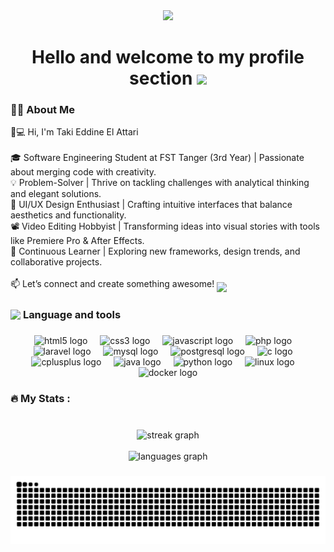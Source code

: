 <div align="center">
<img src="https://user-images.githubusercontent.com/74038190/225813708-98b745f2-7d22-48cf-9150-083f1b00d6c9.gif" width="700">


###


# Hello and welcome to my profile section <img src="https://user-images.githubusercontent.com/74038190/213844263-a8897a51-32f4-4b3b-b5c2-e1528b89f6f3.png" width="40px" />

</div>


###

<h3 align="left">👨‍💻 About Me</h3>

<p align="left">
👨💻 Hi, I'm Taki Eddine El Attari  <br><br>🎓 Software Engineering Student at FST Tanger (3rd Year) | Passionate about merging code with creativity.  <br>💡 Problem-Solver | Thrive on tackling challenges with analytical thinking and elegant solutions.  <br>🎨 UI/UX Design Enthusiast | Crafting intuitive interfaces that balance aesthetics and functionality.  <br>📽️ Video Editing Hobbyist | Transforming ideas into visual stories with tools like Premiere Pro & After Effects.  <br>🚀 Continuous Learner | Exploring new frameworks, design trends, and collaborative projects. <br><br>📫 Let’s connect and create something awesome!  <img src="https://github.com/user-attachments/assets/fddcdbcd-5ea2-4416-9f59-ca7fd9394aca" width="80" align="middle"> </p>


###

<h3 align="left">
  <img src="https://user-images.githubusercontent.com/74038190/212284087-bbe7e430-757e-4901-90bf-4cd2ce3e1852.gif" width="17" style="vertical-align: middle;" />
  <span style="vertical-align: middle;">Language and tools</span>
</h3>

###

<div align="center">
  <img src="https://cdn.jsdelivr.net/gh/devicons/devicon/icons/html5/html5-original.svg" height="43" alt="html5 logo"  />
  <img width="12" />
  <img src="https://cdn.jsdelivr.net/gh/devicons/devicon/icons/css3/css3-original.svg" height="43" alt="css3 logo"  />
  <img width="12" />
  <img src="https://cdn.jsdelivr.net/gh/devicons/devicon/icons/javascript/javascript-original.svg" height="43" alt="javascript logo"  />
  <img width="12" />
  <img src="https://cdn.jsdelivr.net/gh/devicons/devicon/icons/php/php-original.svg" height="43" alt="php logo"  />
  <img width="12" />
  <img src="https://cdn.jsdelivr.net/gh/devicons/devicon/icons/laravel/laravel-original.svg" height="43" alt="laravel logo"  />
  <img width="12" />
  <img src="https://cdn.jsdelivr.net/gh/devicons/devicon/icons/mysql/mysql-original.svg" height="43" alt="mysql logo"  />
  <img width="12" />
  <img src="https://cdn.jsdelivr.net/gh/devicons/devicon/icons/postgresql/postgresql-original.svg" height="43" alt="postgresql logo"  />
  <img width="12" />
  <img src="https://cdn.jsdelivr.net/gh/devicons/devicon/icons/c/c-original.svg" height="43" alt="c logo"  />
  <img width="12" />
  <img src="https://cdn.jsdelivr.net/gh/devicons/devicon/icons/cplusplus/cplusplus-original.svg" height="43" alt="cplusplus logo"  />
  <img width="12" />
  <img src="https://cdn.jsdelivr.net/gh/devicons/devicon/icons/java/java-original.svg" height="43" alt="java logo"  />
  <img width="12" />
  <img src="https://cdn.jsdelivr.net/gh/devicons/devicon/icons/python/python-original.svg" height="43" alt="python logo"  />
  <img width="12" />
  <img src="https://cdn.jsdelivr.net/gh/devicons/devicon/icons/linux/linux-original.svg" height="43" alt="linux logo"  />
  <img width="12" />
  <img src="https://cdn.jsdelivr.net/gh/devicons/devicon/icons/docker/docker-original.svg" height="43" alt="docker logo"  />
</div>

###

<h3 align="left">🔥   My Stats :</h3>

###
<br>
<div align="center">
  <img src="https://streak-stats.demolab.com?user=Taki-eddine-El-Attari&locale=en&mode=daily&theme=dark&hide_border=false&border_radius=5&order=3" height="200" alt="streak graph"  />
  <br><br>
   <img src="https://github-readme-stats.vercel.app/api/top-langs?username=Taki-eddine-El-Attari&locale=en&hide_title=false&layout=compact&card_width=320&langs_count=5&theme=dracula&hide_border=false" height="200" alt="languages graph"  />
</div>

###
<picture>
  <source media="(prefers-color-scheme: dark)" srcset="https://raw.githubusercontent.com/Taki-eddine-El-Attari/Taki-eddine-El-Attari/output/github-snake-dark.svg" />
  <source media="(prefers-color-scheme: light)" srcset="https://raw.githubusercontent.com/Taki-eddine-El-Attari/Taki-eddine-El-Attari/output/github-snake.svg" />
  <img alt="github-snake" src="https://raw.githubusercontent.com/Taki-eddine-El-Attari/Taki-eddine-El-Attari/output/github-snake.svg" />
</picture>

